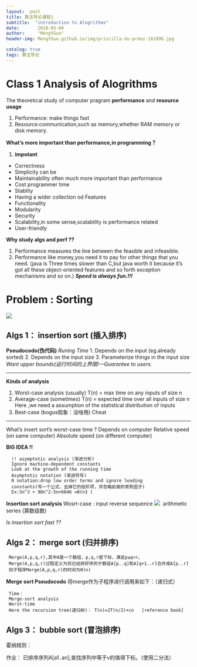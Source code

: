 ```yaml
---
layout:  post  
title: 算法导论课程1
subtitle:  "introduction to Alogrithms"
date:       2018-05-09
author:     "MengYGuo"
header-img: MengYGuo.github.io/img/priscilla-du-preez-181896.jpg

catalog: true
tags: 算法导论
---
```


# Class 1 Analysis of Alogrithms
The theoretical study of computer pragram **performance** and **resource usage**
   1. Performance: make things fast
   2. Resource:communication,such as memory,whether RAM memory or disk memory.

**What’s more important than performance,in programming？**

 1. **impotant**
- Correctness
- Simplicity can be
- Maintainability often much more important than performance
- Cost programmer time
- Stablity
- Having a wider collection od Features
- Functionality
- Modularity
- Security
- Scalability,in some sense,scalability is performance related
- User-friendly
     
**Why study algs and perf ??**
1. Performance measures the line between the feasible and infeasible.
2. Performance like money,you need it to pay for other things that you need.
(java is  Three times slower than C,but java worth it because it’s got all these object-oriented features and so forth exception mechanisms and so on.)
***Speed is always fun.!!!*** 

# Problem : Sorting
![](https://github.com/MengYGuo/MengYGuo.github.io/blob/master/img/算法导论image/class1-1.png?raw=true)
## Algs 1： insertion sort (插入排序)
**Pseudocodo(伪代码)**
*Runing Time*
	1. Depends on the input (eg.already sorted)
	2. Depends on the input size
	3. Parameterize things in the input size 
	*Want upper bounds(运行时间的上界限)—Guarantee to users.*


----------

**Kinds of analysis**
1. Worst-case analysis (usually)
T(n) = max time on any inputs of size n
2. Average-case (sometimes)
T(n) = expected time over all inputs of size n
     Here ,we need a assumption of the statistical distribution of inputs
3. Best-case (bogus假象：没啥用)
    Cheat

----------

What’s insert sort’s worst-case time ?
	Depends on computer
    Relative speed (on same computer)
    Absolute speed (on different computer)
    
   **BIG IDEA !!**
   
      !! asymptotic analysis (渐进分析)
      Ignore machine-dependent constants
      Look at the growth of the running time
      Asymptotic notation (渐进符号)
      Θ notation:drop low order terms and ignore leading
      constants(写一个公式，去掉它的低阶项，并忽略前面的常熟因子)
      Ex:3n^3 + 90n^2-5n+6046 =Θ(n3 )


**Insertion sort analysis**
     Wosrt-case : input reverse sequence
    ![](http://latex.codecogs.com/gif.latex?T(n)=$\sum_{j=2}^n$\Theta(j)=\Theta(n^2))  
     arithmetic series (算数级数)
   
   *Is insertion sort fast ??*

## Algs 2： merge sort (归并排序)
     Merge(A,p,q,r),其中A是一个数组，p,q,r是下标，满足p≤q<r。
     Merge(A,p,q,r)过程定义为将已经排好序的子数组A[p..q]和A[q+1..r]合并成A[p..r]
     则子程序Merge(A,p,q,r)的时间为Θ(n)

**Merge sort Pseudocodo**
将merge作为子程序进行调用来如下：（递归式）
  
     Time：
     Merge-sort analysis
     Worst-time
     Here the recursion tree(递归树)： T(n)=2T(n/2)+cn   [reference book]
 
## Algs 3： bubble sort (冒泡排序)

霍纳规则：

 
作业：
已排序序列A[a1..an],查找序列中等于v的值得下标。（使用二分法）
  



